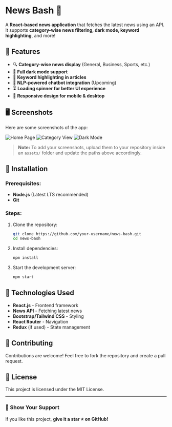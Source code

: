 # News Bash 📰

A **React-based news application** that fetches the latest news using an API. It supports **category-wise news filtering, dark mode, keyword highlighting**, and more!

## 📌 Features
- 🔍 **Category-wise news display** (General, Business, Sports, etc.)
- 🌙 **Full dark mode support**
- 📝 **Keyword highlighting in articles**
- 💬 **NLP-powered chatbot integration** (Upcoming)
- ⏳ **Loading spinner for better UI experience**
- 📱 **Responsive design for mobile & desktop**

## 🖥️ Screenshots

Here are some screenshots of the app:

![Home Page](assets/homepage.png)
![Category View](assets/category.png)
![Dark Mode](assets/darkmode.png)

> **Note:** To add your screenshots, upload them to your repository inside an `assets/` folder and update the paths above accordingly.

## 🚀 Installation

### Prerequisites:
- **Node.js** (Latest LTS recommended)
- **Git**

### Steps:
1. Clone the repository:
   ```sh
   git clone https://github.com/your-username/news-bash.git
   cd news-bash
   ```
2. Install dependencies:
   ```sh
   npm install
   ```
3. Start the development server:
   ```sh
   npm start
   ```

## 🔧 Technologies Used
- **React.js** - Frontend framework
- **News API** - Fetching latest news
- **Bootstrap/Tailwind CSS** - Styling
- **React Router** - Navigation
- **Redux** (if used) - State management

## 🤝 Contributing
Contributions are welcome! Feel free to fork the repository and create a pull request.

## 📜 License
This project is licensed under the MIT License.

---
### 🌟 Show Your Support
If you like this project, **give it a star ⭐ on GitHub!**
